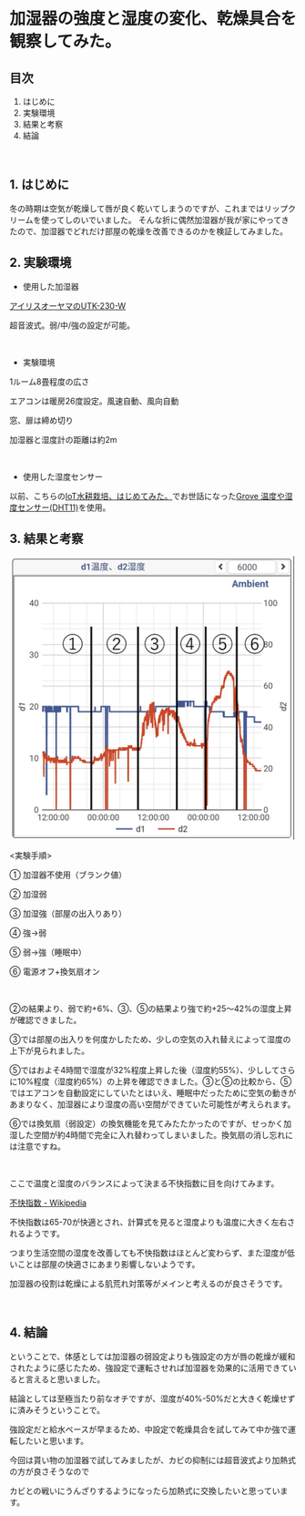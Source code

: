 # 加湿器の強度と湿度の変化、乾燥具合を観察してみた。
## 目次
1. はじめに
2. 実験環境
3. 結果と考察
4. 結論

<br />

## 1. はじめに
冬の時期は空気が乾燥して唇が良く乾いてしまうのですが、これまではリップクリームを使ってしのいでいました。
そんな折に偶然加湿器が我が家にやってきたので、加湿器でどれだけ部屋の乾燥を改善できるのかを検証してみました。

## 2. 実験環境
- 使用した加湿器

[アイリスオーヤマのUTK-230-W](https://www.irisplaza.co.jp/index.php?KB=SHOSAI&SID=H517127F)

超音波式。弱/中/強の設定が可能。

<br />

- 実験環境

1ルーム8畳程度の広さ

エアコンは暖房26度設定。風速自動、風向自動

窓、扉は締め切り

加湿器と湿度計の距離は約2m

<br />

- 使用した湿度センサー

以前、こちらの[IoT水耕栽培、はじめてみた。](https://github.com/takamasa-s/iot-hydroponics)でお世話になった[Grove 温度や湿度センサー(DHT11)](https://wiki.seeedstudio.com/jp/Grove-TemperatureAndHumidity_Sensor/)を使用。


## 3. 結果と考察

<img width="500" src="https://github.com/takamasa-s/humidifier-settings/blob/6a3861142277dcc5e1f088200c5b4ae8c4099903/experimental%20result.jpg">

<実験手順>

① 加湿器不使用（ブランク値）

② 加湿弱

③ 加湿強（部屋の出入りあり）

④ 強→弱

⑤ 弱→強（睡眠中）

⑥ 電源オフ+換気扇オン

<br />

②の結果より、弱で約+6%、③、⑤の結果より強で約+25〜42%の湿度上昇が確認できました。

③では部屋の出入りを何度かしたため、少しの空気の入れ替えによって湿度の上下が見られました。

⑤ではおよそ4時間で湿度が32%程度上昇した後（湿度約55%）、少ししてさらに10%程度（湿度約65%）の上昇を確認できました。③と⑤の比較から、⑤ではエアコンを自動設定にしていたとはいえ、睡眠中だったために空気の動きがあまりなく、加湿器により湿度の高い空間ができていた可能性が考えられます。

⑥では換気扇（弱設定）の換気機能を見てみたたかったのですが、せっかく加湿した空間が約4時間で完全に入れ替わってしまいました。換気扇の消し忘れには注意ですね。

<br/>

ここで温度と湿度のバランスによって決まる不快指数に目を向けてみます。

[不快指数 - Wikipedia](https://ja.wikipedia.org/wiki/%E4%B8%8D%E5%BF%AB%E6%8C%87%E6%95%B0)

不快指数は65-70が快適とされ、計算式を見ると湿度よりも温度に大きく左右されるようです。

つまり生活空間の湿度を改善しても不快指数はほとんど変わらず、また湿度が低いことは部屋の快適さにあまり影響しないようです。

加湿器の役割は乾燥による肌荒れ対策等がメインと考えるのが良さそうです。

<br/>

## 4. 結論
ということで、体感としては加湿器の弱設定よりも強設定の方が唇の乾燥が緩和されたように感じたため、強設定で運転させれば加湿器を効果的に活用できていると言えると思いました。

結論としては至極当たり前なオチですが、湿度が40%-50%だと大きく乾燥せずに済みそうということで。

強設定だと給水ペースが早まるため、中設定で乾燥具合を試してみて中か強で運転したいと思います。

今回は貰い物の加湿器で試してみましたが、カビの抑制には超音波式より加熱式の方が良さそうなので

カビとの戦いにうんざりするようになったら加熱式に交換したいと思っています。
